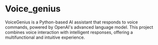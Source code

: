 # Voice_genius
VoiceGenius is a Python-based AI assistant that responds to voice commands, powered by OpenAI's advanced language model. This project combines voice interaction with intelligent responses, offering a multifunctional and intuitive experience.
